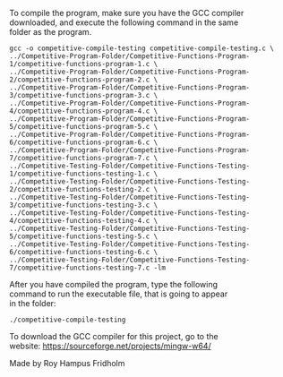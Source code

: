 
To compile the program, make sure you have the GCC compiler  
downloaded, and execute the following command in the same  
folder as the program.

```
gcc -o competitive-compile-testing competitive-compile-testing.c \
../Competitive-Program-Folder/Competitive-Functions-Program-1/competitive-functions-program-1.c \
../Competitive-Program-Folder/Competitive-Functions-Program-2/competitive-functions-program-2.c \
../Competitive-Program-Folder/Competitive-Functions-Program-3/competitive-functions-program-3.c \
../Competitive-Program-Folder/Competitive-Functions-Program-4/competitive-functions-program-4.c \
../Competitive-Program-Folder/Competitive-Functions-Program-5/competitive-functions-program-5.c \
../Competitive-Program-Folder/Competitive-Functions-Program-6/competitive-functions-program-6.c \
../Competitive-Program-Folder/Competitive-Functions-Program-7/competitive-functions-program-7.c \
../Competitive-Testing-Folder/Competitive-Functions-Testing-1/competitive-functions-testing-1.c \
../Competitive-Testing-Folder/Competitive-Functions-Testing-2/competitive-functions-testing-2.c \
../Competitive-Testing-Folder/Competitive-Functions-Testing-3/competitive-functions-testing-3.c \
../Competitive-Testing-Folder/Competitive-Functions-Testing-4/competitive-functions-testing-4.c \
../Competitive-Testing-Folder/Competitive-Functions-Testing-5/competitive-functions-testing-5.c \
../Competitive-Testing-Folder/Competitive-Functions-Testing-6/competitive-functions-testing-6.c \
../Competitive-Testing-Folder/Competitive-Functions-Testing-7/competitive-functions-testing-7.c -lm
```

After you have compiled the program, type the following  
command to run the executable file, that is going to appear  
in the folder:

```
./competitive-compile-testing
```

To download the GCC compiler for this project, go to the  
website: https://sourceforge.net/projects/mingw-w64/

Made by Roy Hampus Fridholm
